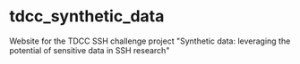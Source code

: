 # tdcc_synthetic_data
Website for the TDCC SSH challenge project "Synthetic data: leveraging the potential of sensitive data in SSH research"
